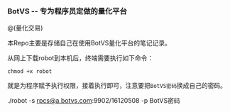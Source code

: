### BotVS -- 专为程序员定做的量化平台
@(量化交易)

本Repo主要是存储自己在使用BotVS量化平台的笔记记录。

从网上下载robot到本机后，终端需要执行如下命令：

`chmod +x robot`

就是为程序赋予执行权限，接着执行即可，注意要把`BotVS密码`换成自己的密码。

./robot -s rpcs@a.botvs.com:9902/16120508 -p BotVS密码

